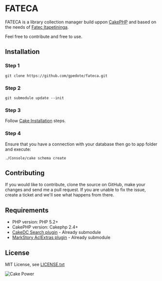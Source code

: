 # FATECA #

FATECA is a library collection manager build uppon [CakePHP](http://www.cakephp.org) and based on the needs of [Fatec Itapetininga](http://fatecitapetininga.edu.br).

Feel free to contribute and free to use.

## Installation ##

### Step 1 ###
	git clone https://github.com/gpedote/fateca.git

### Step 2 ###
	git submodule update --init

### Step 3 ###
Follow [Cake Installation](http://book.cakephp.org/2.0/en/installation.html) steps.

### Step 4 ###
Ensure that you have a connection with your database then go to app folder and execute:

	./Console/cake schema create

## Contributing ##

If you would like to contribute, clone the source on GitHub, make your changes and send me a pull request.
If you are unable to fix the issue, create a ticket and we'll see what happens from there.


## Requirements ##

* PHP version: PHP 5.2+
* CakePHP version: Cakephp 2.4+
* [CakeDC Search plugin](http://github.com/CakeDC/search) - Already submodule
* [MarkStory AclExtras plugin](https://github.com/markstory/acl_extras) - Already submodule

## License ##

MIT License, see [LICENSE.txt](LICENSE.txt)

![Cake Power](https://raw.github.com/cakephp/cakephp/master/lib/Cake/Console/Templates/skel/webroot/img/cake.power.gif)
